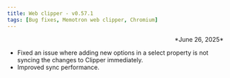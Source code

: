 ```yaml
---
title: Web clipper - v0.57.1
tags: [Bug fixes, Memotron web clipper, Chromium]
---
```


<div align="right">*June 26, 2025*</div>

- Fixed an issue where adding new options in a select property is not syncing the changes to Clipper immediately.
- Improved sync performance.